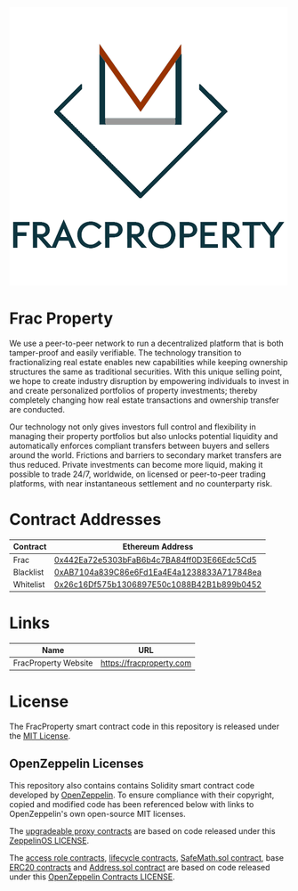 ![Frac Property Token (FRAC)](docs/fracproperty_banner.png)

# Frac Property

We use a peer-to-peer network to run a decentralized platform that is both tamper-proof and easily verifiable.  The technology transition to fractionalizing real estate enables new capabilities while keeping ownership structures the same as traditional securities. With this unique selling point, we hope to create industry disruption by empowering individuals to invest in and create personalized portfolios of property investments; thereby completely changing how real estate transactions and ownership transfer are conducted.

Our technology not only gives investors full control and flexibility in managing their property portfolios but also unlocks potential liquidity and automatically enforces compliant transfers between buyers and sellers around the world.  Frictions and barriers to secondary market transfers are thus reduced. Private investments can become more liquid, making it possible to trade 24/7, worldwide, on licensed or peer-to-peer trading platforms, with near instantaneous settlement and no counterparty risk.

# Contract Addresses

| Contract  | Ethereum Address                                                                                                      |
| --------- | --------------------------------------------------------------------------------------------------------------------- |
| Frac      | [0x442Ea72e5303bFaB6b4c7BA84ff0D3E66Edc5Cd5](https://bscscan.com/address/0x442ea72e5303bfab6b4c7ba84ff0d3e66edc5cd5) |
| Blacklist | [0xAB7104a839C86e6Fd1Ea4E4a1238833A717848ea](https://bscscan.com/address/0xAB7104a839C86e6Fd1Ea4E4a1238833A717848ea) |
| Whitelist | [0x26c16Df575b1306897E50c1088B42B1b899b0452](https://bscscan.com/address/0x26c16Df575b1306897E50c1088B42B1b899b0452) |

# Links

| Name               | URL                                     |
| ------------------ | --------------------------------------- |
| FracProperty Website| https://fracproperty.com               |

# License

The FracProperty smart contract code in this repository is released under the [MIT License](./LICENSE).

## OpenZeppelin Licenses

This repository also contains contains Solidity smart contract code developed by
[OpenZeppelin](https://openzeppelin.com/). To ensure compliance with their copyright, copied and modified code has been
referenced below with links to OpenZeppelin's own open-source MIT licenses.

The [upgradeable proxy contracts](./contracts/upgradeability) are based on code released under this
[ZeppelinOS LICENSE](https://github.com/OpenZeppelin/openzeppelin-sdk/blob/v2.2.0/LICENSE).

The [access role contracts](./contracts/access), [lifecycle contracts](./contracts/lifecycle),
[SafeMath.sol contract](./contracts/math/SafeMath.sol), base [ERC20 contracts](./contracts/token) and
[Address.sol contract](./contracts/utils/Address.sol) are  based on code released under this
[OpenZeppelin Contracts LICENSE](https://github.com/OpenZeppelin/openzeppelin-contracts/blob/v2.2.0/LICENSE).
